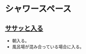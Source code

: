 # シャワースペース

## [ササッと入る](https://www.sanwacompany.co.jp/shop/series/S0853/)
* 朝入る。
* 風呂場が混み合っている場合に入る。
